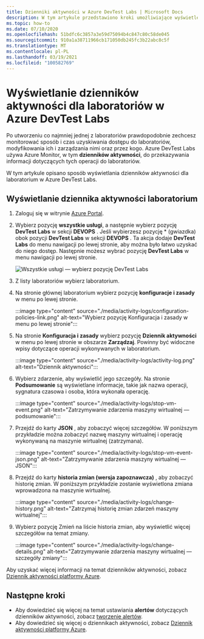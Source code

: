 ```yaml
---
title: Dzienniki aktywności w Azure DevTest Labs | Microsoft Docs
description: W tym artykule przedstawiono kroki umożliwiające wyświetlenie dzienników aktywności Azure DevTest Labs.
ms.topic: how-to
ms.date: 07/10/2020
ms.openlocfilehash: 51bdfc6c3857a3e59d75094b4c847c80c58de045
ms.sourcegitcommit: 910a1a38711966cb171050db245fc3b22abc8c5f
ms.translationtype: MT
ms.contentlocale: pl-PL
ms.lasthandoff: 03/19/2021
ms.locfileid: "100582769"
---
```

# <a name="view-activity-logs-for-labs-in-azure-devtest-labs"></a>Wyświetlanie dzienników aktywności dla laboratoriów w Azure DevTest Labs 
Po utworzeniu co najmniej jednej z laboratoriów prawdopodobnie zechcesz monitorować sposób i czas uzyskiwania dostępu do laboratoriów, modyfikowania ich i zarządzania nimi oraz przez kogo. Azure DevTest Labs używa Azure Monitor, w tym **dzienników aktywności**, do przekazywania informacji dotyczących tych operacji do laboratoriów. 

W tym artykule opisano sposób wyświetlania dzienników aktywności dla laboratorium w Azure DevTest Labs.

## <a name="view-activity-log-for-a-lab"></a>Wyświetlanie dziennika aktywności laboratorium

1. Zaloguj się w witrynie [Azure Portal](https://portal.azure.com).
1. Wybierz pozycję **wszystkie usługi**, a następnie wybierz pozycję **DevTest Labs** w sekcji **DEVOPS** . Jeśli wybierzesz pozycję * (gwiazdka) obok pozycji **DevTest Labs** w sekcji **DEVOPS** . Ta akcja dodaje **DevTest Labs** do menu nawigacji po lewej stronie, aby można było łatwo uzyskać do niego dostęp. Następnie możesz wybrać pozycję **DevTest Labs** w menu nawigacji po lewej stronie.

    ![Wszystkie usługi — wybierz pozycję DevTest Labs](./media/devtest-lab-create-lab/all-services-select.png)
1. Z listy laboratoriów wybierz laboratorium.
1. Na stronie głównej laboratorium wybierz pozycję **konfiguracje i zasady** w menu po lewej stronie. 

    :::image type="content" source="./media/activity-logs/configuration-policies-link.png" alt-text="Wybierz pozycję Konfiguracja i zasady w menu po lewej stronie":::
1. Na stronie **Konfiguracja i zasady** wybierz pozycję **Dziennik aktywności** w menu po lewej stronie w obszarze **Zarządzaj**. Powinny być widoczne wpisy dotyczące operacji wykonywanych w laboratorium. 

    :::image type="content" source="./media/activity-logs/activity-log.png" alt-text="Dziennik aktywności":::    
1. Wybierz zdarzenie, aby wyświetlić jego szczegóły. Na stronie **Podsumowanie** są wyświetlane informacje, takie jak nazwa operacji, sygnatura czasowa i osoba, która wykonała operację. 
    
    :::image type="content" source="./media/activity-logs/stop-vm-event.png" alt-text="Zatrzymywanie zdarzenia maszyny wirtualnej — podsumowanie":::        
1. Przejdź do karty **JSON** , aby zobaczyć więcej szczegółów. W poniższym przykładzie można zobaczyć nazwę maszyny wirtualnej i operację wykonywaną na maszynie wirtualnej (zatrzymana).

    :::image type="content" source="./media/activity-logs/stop-vm-event-json.png" alt-text="Zatrzymywanie zdarzenia maszyny wirtualnej — JSON":::           
1. Przejdź do karty **historia zmian (wersja zapoznawcza)** , aby zobaczyć historię zmian. W poniższym przykładzie zostanie wyświetlona zmiana wprowadzona na maszynie wirtualnej. 

    :::image type="content" source="./media/activity-logs/change-history.png" alt-text="Zatrzymaj historię zmian zdarzeń maszyny wirtualnej":::             
1. Wybierz pozycję Zmień na liście historia zmian, aby wyświetlić więcej szczegółów na temat zmiany. 

    :::image type="content" source="./media/activity-logs/change-details.png" alt-text="Zatrzymywanie zdarzenia maszyny wirtualnej — szczegóły zmiany":::             

Aby uzyskać więcej informacji na temat dzienników aktywności, zobacz [Dziennik aktywności platformy Azure](../azure-monitor/essentials/activity-log.md).

## <a name="next-steps"></a>Następne kroki

- Aby dowiedzieć się więcej na temat ustawiania **alertów** dotyczących dzienników aktywności, zobacz [tworzenie alertów](create-alerts.md).
- Aby dowiedzieć się więcej o dziennikach aktywności, zobacz  [Dziennik aktywności platformy Azure](../azure-monitor/essentials/activity-log.md).

